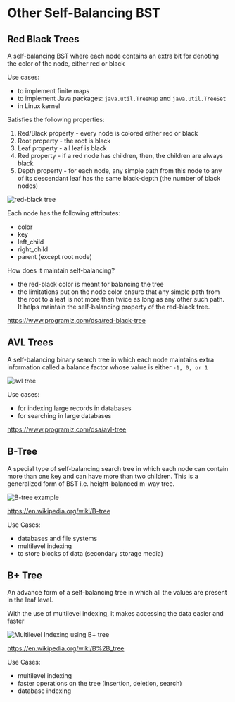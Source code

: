 Other Self-Balancing BST
====


## Red Black Trees

A self-balancing BST where each node contains an extra bit for denoting the color of the node, either red or black

Use cases:

- to implement finite maps
- to implement Java packages: `java.util.TreeMap` and `java.util.TreeSet`
- in Linux kernel

Satisfies the following properties:

1. Red/Black property - every node is colored either red or black
2. Root property - the root is black
3. Leaf property - all leaf is black
4. Red property - if a red node has children, then, the children are always black
5. Depth property - for each node, any simple path from this node to any of its descendant leaf has the same black-depth (the number of black nodes)

![red-black tree](https://cdn.programiz.com/sites/tutorial2program/files/red-black-tree_0.png)

Each node has the following attributes:

- color
- key
- left_child
- right_child
- parent (except root node)

How does it maintain self-balancing?

- the red-black color is meant for balancing the tree
- the limitations put on the node color ensure that any simple path from the root to a leaf is not more than twice as long as any other such path.  It helps maintain the self-balancing property of the red-black tree.

https://www.programiz.com/dsa/red-black-tree



## AVL Trees

A self-balancing binary search tree in which each node maintains extra information called a balance factor whose value is either `-1, 0, or 1`

![avl tree](https://cdn.programiz.com/sites/tutorial2program/files/avl-tree-final-tree-1_0_2.png)

Use cases:

- for indexing large records in databases
- for searching in large databases

https://www.programiz.com/dsa/avl-tree





## B-Tree

A special type of self-balancing search tree in which each node can contain more than one key and can have more than two children.  This is a generalized form of BST i.e. height-balanced m-way tree.

![B-tree example](https://cdn.programiz.com/sites/tutorial2program/files/b-tree.png)

https://en.wikipedia.org/wiki/B-tree

Use Cases:

- databases and file systems
- multilevel indexing
- to store blocks of data (secondary storage media)





## B+ Tree

An advance form of a self-balancing tree in which all the values are present in the leaf level.

With the use of multilevel indexing, it makes accessing the data easier and faster

![Multilevel Indexing using B+ tree](https://cdn.programiz.com/sites/tutorial2program/files/multilevel-indexing.png)

https://en.wikipedia.org/wiki/B%2B_tree

Use Cases:

- multilevel indexing
- faster operations on the tree (insertion, deletion, search)
- database indexing
